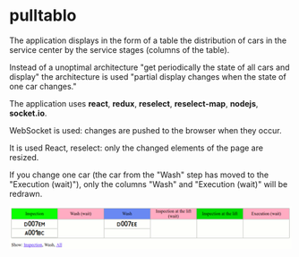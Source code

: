 # pulltablo

The application displays in the form of a table the distribution of cars in the service center by the service stages (columns of the table).

Instead of a unoptimal architecture "get periodically the state of all cars and display" the architecture is used "partial display changes when the state of one car changes."

The application uses **react**, **redux**, **reselect**, **reselect-map**, **nodejs**, **socket.io**.

WebSocket is used: changes are pushed to the browser when they occur.

It is used React, reselect: only the changed elements of the page are resized.

If you change one car (the car from the "Wash" step has moved to the "Execution (wait)"), only the columns "Wash" and "Execution (wait)" will be redrawn.

<p align="center">
<img src="./docs/img/animtable.gif"/>
</p>
